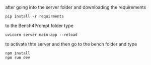 after going into the server folder and downloading the requirements

```
pip install -r requirments
```

to the Bench4Prompt folder type

```
uvicorn server.main:app --reload
```

to activate thte server
and then go to the bench folder and type

```
npm install
npm run dev
```
